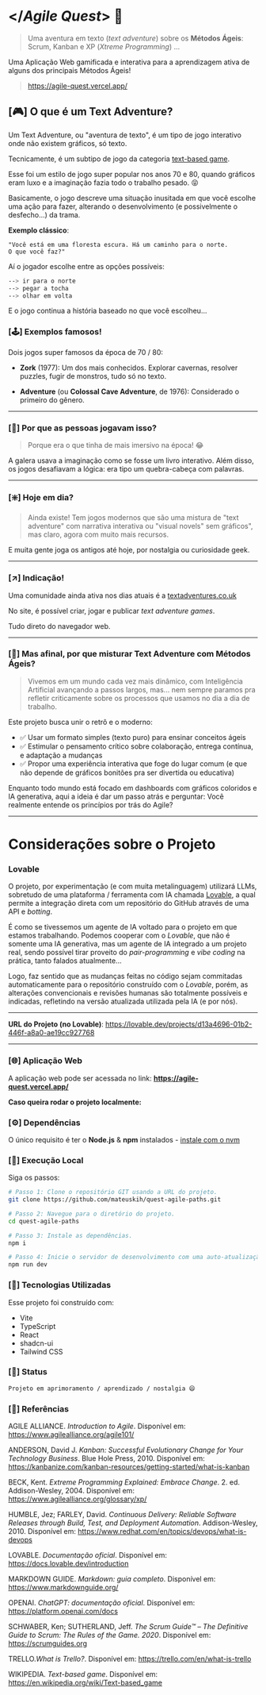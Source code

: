 # </*Agile Quest*> 📜
> Uma aventura em texto (_text adventure_) sobre os **Métodos Ágeis**: Scrum, Kanban e XP (_Xtreme Programming_) ...

Uma Aplicação Web gamificada e interativa para a aprendizagem ativa de alguns dos principais Métodos Ágeis!

> https://agile-quest.vercel.app/

## [🎮] O que é um Text Adventure?
Um Text Adventure, ou "aventura de texto", é um tipo de jogo interativo onde não existem gráficos, só texto. 

Tecnicamente, é um subtipo de jogo da categoria [text-based game](https://en.wikipedia.org/wiki/Text-based_game).

Esse foi um estilo de jogo super popular nos anos 70 e 80, quando gráficos eram luxo e a imaginação fazia todo o trabalho pesado. 😝

Basicamente, o jogo descreve uma situação inusitada em que você escolhe uma ação para fazer, alterando o desenvolvimento (e possivelmente o desfecho...) da trama.

**Exemplo clássico**:
~~~
"Você está em uma floresta escura. Há um caminho para o norte.
O que você faz?"
~~~

Aí o jogador escolhe entre as opções possíveis:

~~~bash
--> ir para o norte
--> pegar a tocha
--> olhar em volta
~~~

E o jogo continua a história baseado no que você escolheu...

### [🕹️] Exemplos famosos!

Dois jogos super famosos da época de 70 / 80:

- **Zork** (1977): Um dos mais conhecidos. Explorar cavernas, resolver puzzles, fugir de monstros, tudo só no texto.

- **Adventure** (ou **Colossal Cave Adventure**, de 1976): Considerado o primeiro do gênero.

---

### [🤔] Por que as pessoas jogavam isso?
> Porque era o que tinha de mais imersivo na época! 😂

A galera usava a imaginação como se fosse um livro interativo. Além disso, os jogos desafiavam a lógica: era tipo um quebra-cabeça com palavras.

---

### [❇️] Hoje em dia?
> Ainda existe! Tem jogos modernos que são uma mistura de "text adventure" com narrativa interativa ou "visual novels" sem gráficos", mas claro, agora com muito mais recursos.

E muita gente joga os antigos até hoje, por nostalgia ou curiosidade geek.

---

### [↗️] Indicação!

Uma comunidade ainda ativa nos dias atuais é a [textadventures.co.uk](textadventures.co.uk)

No site, é possível criar, jogar e publicar *text adventure games*. 

Tudo direto do navegador web.

---

### [🌱] Mas afinal, por que misturar Text Adventure com Métodos Ágeis?
>Vivemos em um mundo cada vez mais dinâmico, com Inteligência Artificial avançando a passos largos, mas... nem sempre paramos pra refletir criticamente sobre os processos que usamos no dia a dia de trabalho.

Este projeto busca unir o retrô e o moderno:
- ✅ Usar um formato simples (texto puro) para ensinar conceitos ágeis
- ✅ Estimular o pensamento crítico sobre colaboração, entrega contínua, e adaptação a mudanças
- ✅ Propor uma experiência interativa que foge do lugar comum (e que não depende de gráficos bonitões pra ser divertida ou educativa)

Enquanto todo mundo está focado em dashboards com gráficos coloridos e IA generativa, aqui a ideia é dar um passo atrás e perguntar: Você realmente entende os princípios por trás do Agile?

---

# Considerações sobre o Projeto

### Lovable
O projeto, por experimentação (e com muita metalinguagem) utilizará LLMs, sobretudo de uma plataforma / ferramenta com IA chamada [Lovable](https://lovable.dev/), a qual permite a integração direta com um repositório do GitHub através de uma API e *botting*.

É como se tivessemos um agente de IA voltado para o projeto em que estamos trabalhando. Podemos cooperar com o *Lovable*, que não é somente uma IA generativa, mas um agente de IA integrado a um projeto real, sendo possível tirar proveito do *pair-programming* e *vibe coding* na prática, tanto falados atualmente...
  
Logo, faz sentido que as mudanças feitas no código sejam commitadas automaticamente para o repositório construído com o *Lovable*, porém, as alterações convencionais e revisões humanas são totalmente possíveis e indicadas, refletindo na versão atualizada utilizada pela IA (e por nós).

---

**URL do Projeto (no Lovable)**: https://lovable.dev/projects/d13a4696-01b2-446f-a8a0-ae19cc927768

---

### [🌐] Aplicação Web

A aplicação web pode ser acessada no link:
**https://agile-quest.vercel.app/**

**Caso queira rodar o projeto localmente:**

### [⚙️] Dependências

O único requisito é ter o **Node.js** & **npm** instalados - [instale com o nvm](https://github.com/nvm-sh/nvm#installing-and-updating)

### [🚀] Execução Local

Siga os passos:

```sh
# Passo 1: Clone o repositório GIT usando a URL do projeto.
git clone https://github.com/mateuskih/quest-agile-paths.git

# Passo 2: Navegue para o diretório do projeto.
cd quest-agile-paths

# Passo 3: Instale as dependências.
npm i

# Passo 4: Inicie o servidor de desenvolvimento com uma auto-atualização e um preview instantâneo.
npm run dev
```

### [🔧] Tecnologias Utilizadas

Esse projeto foi construído com:
- Vite
- TypeScript
- React
- shadcn-ui
- Tailwind CSS

### [🚧] Status
~~~md
Projeto em aprimoramento / aprendizado / nostalgia 😄
~~~

### [📌] Referências

AGILE ALLIANCE. _Introduction to Agile_. Disponível em: https://www.agilealliance.org/agile101/

ANDERSON, David J. _Kanban: Successful Evolutionary Change for Your Technology Business_. Blue Hole Press, 2010. Disponível em: https://kanbanize.com/kanban-resources/getting-started/what-is-kanban

BECK, Kent. _Extreme Programming Explained: Embrace Change_. 2. ed. Addison-Wesley, 2004. Disponível em: https://www.agilealliance.org/glossary/xp/

HUMBLE, Jez; FARLEY, David. _Continuous Delivery: Reliable Software Releases through Build, Test, and Deployment Automation_. Addison-Wesley, 2010. Disponível em: https://www.redhat.com/en/topics/devops/what-is-devops

LOVABLE. _Documentação oficial_. Disponível em: https://docs.lovable.dev/introduction

MARKDOWN GUIDE. _Markdown: guia completo_. Disponível em: https://www.markdownguide.org/

OPENAI. _ChatGPT: documentação oficial_. Disponível em: https://platform.openai.com/docs

SCHWABER, Ken; SUTHERLAND, Jeff. _The Scrum Guide™ – The Definitive Guide to Scrum: The Rules of the Game. 2020_. Disponível em: https://scrumguides.org

TRELLO._What is Trello?_. Disponível em: https://trello.com/en/what-is-trello

WIKIPEDIA. _Text-based game_. Disponível em: https://en.wikipedia.org/wiki/Text-based_game
